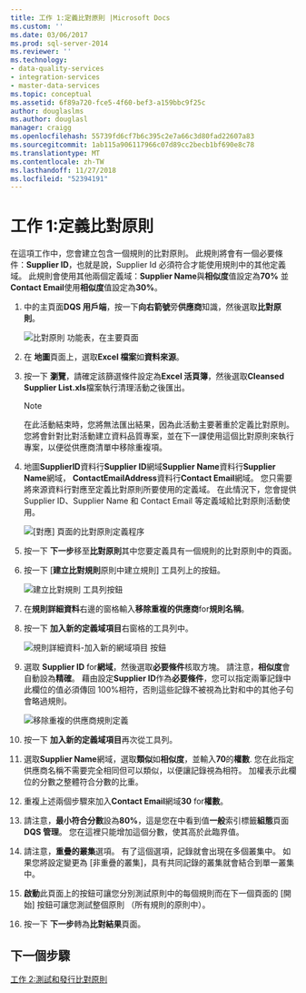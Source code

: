 ```yaml
---
title: 工作 1:定義比對原則 |Microsoft Docs
ms.custom: ''
ms.date: 03/06/2017
ms.prod: sql-server-2014
ms.reviewer: ''
ms.technology:
- data-quality-services
- integration-services
- master-data-services
ms.topic: conceptual
ms.assetid: 6f89a720-fce5-4f60-bef3-a159bbc9f25c
author: douglaslms
ms.author: douglasl
manager: craigg
ms.openlocfilehash: 55739fd6cf7b6c395c2e7a66c3d80fad22607a83
ms.sourcegitcommit: 1ab115a906117966c07d89cc2becb1bf690e8c78
ms.translationtype: MT
ms.contentlocale: zh-TW
ms.lasthandoff: 11/27/2018
ms.locfileid: "52394191"
---
```

# <a name="task-1-defining-a-matching-policy"></a>工作 1:定義比對原則
  在這項工作中，您會建立包含一個規則的比對原則。 此規則將會有一個必要條件：**Supplier ID**，也就是說，Supplier Id 必須符合才能使用規則中的其他定義域。 此規則會使用其他兩個定義域：**Supplier Name**與**相似度**值設定為**70%** 並**Contact Email**使用**相似度**值設定為**30%**。  
  
1.  中的主頁面**DQS 用戶端**，按一下**向右箭號**旁**供應商**知識，然後選取**比對原則**。  
  
     ![比對原則 功能表，在主要頁面](../../2014/tutorials/media/et-definingamatchingpolicy-01.jpg "比對原則 功能表，在主要頁面")  
  
2.  在 **地圖**頁面上，選取**Excel 檔案**如**資料來源**。  
  
3.  按一下 **瀏覽**，請確定該篩選條件設定為**Excel 活頁簿**，然後選取**Cleansed Supplier List.xls**檔案執行清理活動之後匯出。  
  
    > [!NOTE]  
    >  在此活動結束時，您將無法匯出結果，因為此活動主要著重於定義比對原則。 您將會針對比對活動建立資料品質專案，並在下一課使用這個比對原則來執行專案，以便從供應商清單中移除重複項。  
  
4.  地圖**SupplierID**資料行**Supplier ID**網域**Supplier Name**資料行**Supplier Name**網域， **ContactEmailAddress**資料行**Contact Email**網域。 您只需要將來源資料行對應至定義比對原則所要使用的定義域。 在此情況下，您會提供 Supplier ID、Supplier Name 和 Contact Email 等定義域給比對原則活動使用。  
  
     ![[對應] 頁面的比對原則定義程序](../../2014/tutorials/media/et-definingamatchingpolicy-02.jpg "對應的比對原則定義程序的頁面")  
  
5.  按一下 **下一步**移至**比對原則**其中您要定義具有一個規則的比對原則中的頁面。  
  
6.  按一下 [**建立比對規則**原則中建立規則] 工具列上的按鈕。  
  
     ![建立比對規則 工具列按鈕](../../2014/tutorials/media/et-definingamatchingpolicy-03.jpg "建立相符的 [規則] 工具列按鈕")  
  
7.  在**規則詳細資料**右邊的窗格輸入**移除重複的供應商**for**規則名稱**。  
  
8.  按一下 **加入新的定義域項目**右窗格的工具列中。  
  
     ![規則詳細資料-加入新的網域項目 按鈕](../../2014/tutorials/media/et-definingamatchingpolicy-04.jpg "規則詳細資料-加入新的網域項目 按鈕")  
  
9. 選取  **Supplier ID** for**網域**，然後選取**必要條件**核取方塊。 請注意，**相似度**會自動設為**精確**。 藉由設定**Supplier ID**作為**必要條件**，您可以指定兩筆記錄中此欄位的值必須傳回 100%相符，否則這些記錄不被視為比對和中的其他子句會略過規則。  
  
     ![移除重複的供應商規則定義](../../2014/tutorials/media/et-definingamatchingpolicy-05.jpg "移除重複的供應商規則定義")  
  
10. 按一下 **加入新的定義域項目**再次從工具列。  
  
11. 選取**Supplier Name**網域，選取**類似**如**相似度**，並輸入**70**的**權數**.  您在此指定供應商名稱不需要完全相同但可以類似，以便讓記錄視為相符。 加權表示此欄位的分數之整體符合分數的比重。  
  
12. 重複上述兩個步驟來加入**Contact Email**網域**30** for**權數**。  
  
13. 請注意，**最小符合分數**設為**80%**，這是您在中看到值**一般**索引標籤**組態**頁面**DQS 管理**。 您在這裡只能增加這個分數，使其高於此臨界值。  
  
14. 請注意，**重疊的叢集**選項。 有了這個選項，記錄就會出現在多個叢集中。 如果您將設定變更為 [非重疊的叢集]，具有共同記錄的叢集就會結合到單一叢集中。  
  
15. **啟動**此頁面上的按鈕可讓您分別測試原則中的每個規則而在下一個頁面的 [開始] 按鈕可讓您測試整個原則 （所有規則的原則中）。  
  
16. 按一下 **下一步**轉為**比對結果**頁面。  
  
## <a name="next-step"></a>下一個步驟  
 [工作 2:測試和發行比對原則](../../2014/tutorials/task-2-testing-and-publishing-the-matching-policy.md)  
  
  
